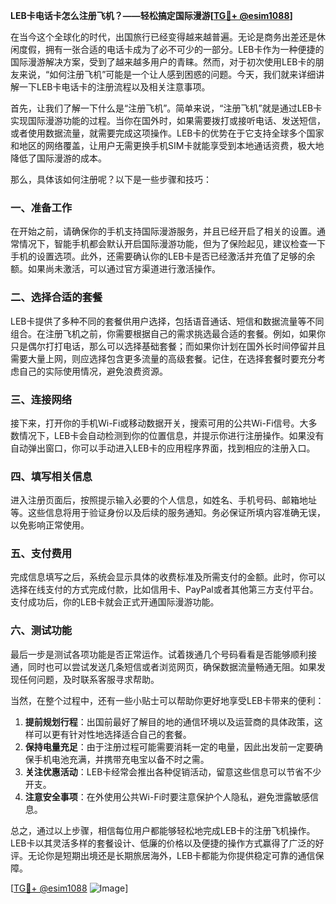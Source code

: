 **LEB卡电话卡怎么注册飞机？——轻松搞定国际漫游[[TG💪+ @esim1088](https://t.me/s/esim1088)]**

在当今这个全球化的时代，出国旅行已经变得越来越普遍。无论是商务出差还是休闲度假，拥有一张合适的电话卡成为了必不可少的一部分。LEB卡作为一种便捷的国际漫游解决方案，受到了越来越多用户的青睐。然而，对于初次使用LEB卡的朋友来说，“如何注册飞机”可能是一个让人感到困惑的问题。今天，我们就来详细讲解一下LEB卡电话卡的注册流程以及相关注意事项。

首先，让我们了解一下什么是“注册飞机”。简单来说，“注册飞机”就是通过LEB卡实现国际漫游功能的过程。当你在国外时，如果需要拨打或接听电话、发送短信，或者使用数据流量，就需要完成这项操作。LEB卡的优势在于它支持全球多个国家和地区的网络覆盖，让用户无需更换手机SIM卡就能享受到本地通话资费，极大地降低了国际漫游的成本。

那么，具体该如何注册呢？以下是一些步骤和技巧：

### 一、准备工作

在开始之前，请确保你的手机支持国际漫游服务，并且已经开启了相关的设置。通常情况下，智能手机都会默认开启国际漫游功能，但为了保险起见，建议检查一下手机的设置选项。此外，还需要确认你的LEB卡是否已经激活并充值了足够的余额。如果尚未激活，可以通过官方渠道进行激活操作。

### 二、选择合适的套餐

LEB卡提供了多种不同的套餐供用户选择，包括语音通话、短信和数据流量等不同组合。在注册飞机之前，你需要根据自己的需求挑选最合适的套餐。例如，如果你只是偶尔打打电话，那么可以选择基础套餐；而如果你计划在国外长时间停留并且需要大量上网，则应选择包含更多流量的高级套餐。记住，在选择套餐时要充分考虑自己的实际使用情况，避免浪费资源。

### 三、连接网络

接下来，打开你的手机Wi-Fi或移动数据开关，搜索可用的公共Wi-Fi信号。大多数情况下，LEB卡会自动检测到你的位置信息，并提示你进行注册操作。如果没有自动弹出窗口，你可以手动进入LEB卡的应用程序界面，找到相应的注册入口。

### 四、填写相关信息

进入注册页面后，按照提示输入必要的个人信息，如姓名、手机号码、邮箱地址等。这些信息将用于验证身份以及后续的服务通知。务必保证所填内容准确无误，以免影响正常使用。

### 五、支付费用

完成信息填写之后，系统会显示具体的收费标准及所需支付的金额。此时，你可以选择在线支付的方式完成付款，比如信用卡、PayPal或者其他第三方支付平台。支付成功后，你的LEB卡就会正式开通国际漫游功能。

### 六、测试功能

最后一步是测试各项功能是否正常运作。试着拨通几个号码看看是否能够顺利接通，同时也可以尝试发送几条短信或者浏览网页，确保数据流量畅通无阻。如果发现任何问题，及时联系客服寻求帮助。

当然，在整个过程中，还有一些小贴士可以帮助你更好地享受LEB卡带来的便利：

1. **提前规划行程**：出国前最好了解目的地的通信环境以及运营商的具体政策，这样可以更有针对性地选择适合自己的套餐。
2. **保持电量充足**：由于注册过程可能需要消耗一定的电量，因此出发前一定要确保手机电池充满，并携带充电宝以备不时之需。
3. **关注优惠活动**：LEB卡经常会推出各种促销活动，留意这些信息可以节省不少开支。
4. **注意安全事项**：在外使用公共Wi-Fi时要注意保护个人隐私，避免泄露敏感信息。

总之，通过以上步骤，相信每位用户都能够轻松地完成LEB卡的注册飞机操作。LEB卡以其灵活多样的套餐设计、低廉的价格以及便捷的操作方式赢得了广泛的好评。无论你是短期出境还是长期旅居海外，LEB卡都能为你提供稳定可靠的通信保障。

[[TG💪+ @esim1088](https://t.me/s/esim1088) ![Image](https://i.postimg.cc/4NQfJmqS/Snipaste-2025-05-13-00-14-12.png)]